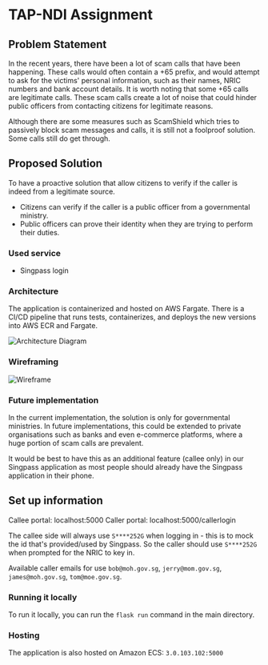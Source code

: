 # TAP-NDI Assignment

## Problem Statement
In the recent years, there have been a lot of scam calls that have been happening.
These calls would often contain a +65 prefix, and would attempt to ask for the victims' personal information, such as their names, NRIC numbers and bank account details. It is worth noting that some +65 calls are legitimate calls. 
These scam calls create a lot of noise that could hinder public officers from contacting citizens for legitimate reasons.

Although there are some measures such as ScamShield which tries to passively block scam messages and calls, it is still not a foolproof solution. Some calls still do get through. 

## Proposed Solution
To have a proactive solution that allow citizens to verify if the caller is indeed from a legitimate source.

- Citizens can verify if the caller is a public officer from a governmental ministry.
- Public officers can prove their identity when they are trying to perform their duties.

### Used service
- Singpass login

### Architecture
The application is containerized and hosted on AWS Fargate. There is a CI/CD pipeline that runs tests, containerizes, and deploys the new versions into AWS ECR and Fargate.

![Architecture Diagram](https://i.ibb.co/KWRJgzC/TAP-NDI.png)

### Wireframing
![Wireframe](https://gcdnb.pbrd.co/images/PYCPd1W254HH.png?o=1)

### Future implementation
In the current implementation, the solution is only for governmental ministries. In future implementations, this could be extended to private organisations such as banks and even e-commerce platforms, where a huge portion of scam calls are prevalent.

It would be best to have this as an additional feature (callee only) in our Singpass application as most people should already have the Singpass application in their phone.

## Set up information
Callee portal: localhost:5000
Caller portal: localhost:5000/callerlogin

The callee side will always use `S****252G` when logging in - this is to mock the id that's provided/used by Singpass.
So the caller should use `S****252G` when prompted for the NRIC to key in.

Available caller emails for use `bob@moh.gov.sg`, `jerry@mom.gov.sg`, `james@moh.gov.sg`, `tom@moe.gov.sg`.

### Running it locally
To run it locally, you can run the `flask run` command in the main directory.

### Hosting
The application is also hosted on Amazon ECS: `3.0.103.102:5000`